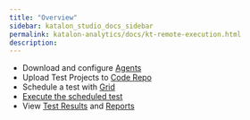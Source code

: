 ```yaml
---
title: "Overview" 
sidebar: katalon_studio_docs_sidebar
permalink: katalon-analytics/docs/kt-remote-execution.html 
description: 
---
```

* Download and configure [Agents](/katalon-analytics/docs/agents/)
* Upload Test Projects to [Code Repo](katalon-analytics/docs/code-repo)
* Schedule a test with [Grid](/katalon-analytics/docs/kt-scheduler/)
* [Execute the scheduled test](/katalon-analytics/docs/grid-local-agents.)
* View [Test Results](/katalon-analytics/docs/project-management-view-details/) and [Reports](katalon-analytics/docs/project-management-view-reports)
